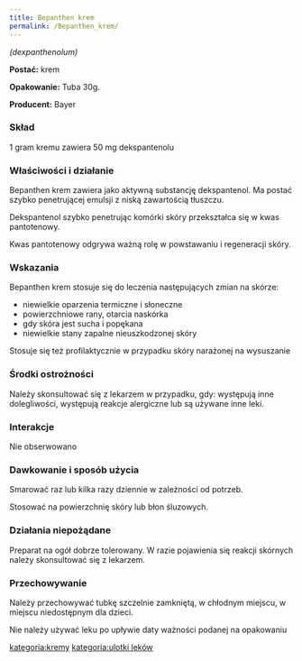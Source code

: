 ```yaml
---
title: Bepanthen krem
permalink: /Bepanthen_krem/
---
```


*(dexpanthenolum)*

**Postać:** krem

**Opakowanie:** Tuba 30g.

**Producent:** Bayer

### Skład

1 gram kremu zawiera 50 mg dekspantenolu

### Właściwości i działanie

Bepanthen krem zawiera jako aktywną substancję dekspantenol. Ma postać szybko penetrującej emulsji z niską zawartością tłuszczu.

Dekspantenol szybko penetrując komórki skóry przekształca się w kwas pantotenowy.

Kwas pantotenowy odgrywa ważną rolę w powstawaniu i regeneracji skóry.

### Wskazania

Bepanthen krem stosuje się do leczenia następujących zmian na skórze:

-   niewielkie oparzenia termiczne i słoneczne
-   powierzchniowe rany, otarcia naskórka
-   gdy skóra jest sucha i popękana
-   niewielkie stany zapalne nieuszkodzonej skóry

Stosuje się też profilaktycznie w przypadku skóry narażonej na wysuszanie

### Środki ostrożności

Należy skonsultować się z lekarzem w przypadku, gdy: występują inne dolegliwości, występują reakcje alergiczne lub są używane inne leki.

### Interakcje

Nie obserwowano

### Dawkowanie i sposób użycia

Smarować raz lub kilka razy dziennie w zależności od potrzeb.

Stosować na powierzchnię skóry lub błon śluzowych.

### Działania niepożądane

Preparat na ogół dobrze tolerowany. W razie pojawienia się reakcji skórnych należy skonsultować się z lekarzem.

### Przechowywanie

Należy przechowywać tubkę szczelnie zamkniętą, w chłodnym miejscu, w miejscu niedostępnym dla dzieci.

Nie należy używać leku po upływie daty ważności podanej na opakowaniu

[kategoria:kremy](/kategoria:kremy "wikilink") [kategoria:ulotki leków](/kategoria:ulotki_leków "wikilink")